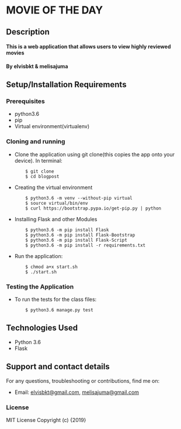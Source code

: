 # MOVIE OF THE DAY

## Description
#### This is a web application that allows users to view highly reviewed movies
#### By **elvisbkt & melisajuma**


## Setup/Installation Requirements
### Prerequisites
* python3.6
* pip
* Virtual environment(virtualenv)

### Cloning and running
* Clone the application using git clone(this copies the app onto your device). In terminal:

          $ git clone 
          $ cd blogpost

* Creating the virtual environment

          $ python3.6 -m venv --without-pip virtual
          $ source virtual/bin/env
          $ curl https://bootstrap.pypa.io/get-pip.py | python

* Installing Flask and other Modules

          $ python3.6 -m pip install Flask
          $ python3.6 -m pip install Flask-Bootstrap
          $ python3.6 -m pip install Flask-Script
          $ python3.6 -m pip install -r requirements.txt

* Run the application:

          $ chmod a+x start.sh
          $ ./start.sh
### Testing the Application
* To run the tests for the class files:

          $ python3.6 manage.py test

## Technologies Used
* Python 3.6
* Flask

## Support and contact details
For any questions, troubleshooting or contributions,  find me on:
* Email: elvisbkt@gmail.com, melisajuma@gmail.com
### License
MIT License
Copyright (c) {2019} 
